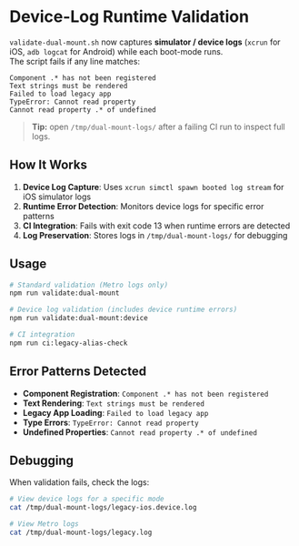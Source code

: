 # Device-Log Runtime Validation

`validate-dual-mount.sh` now captures **simulator / device logs** (`xcrun` for iOS, `adb logcat` for Android) while each boot-mode runs.  
The script fails if any line matches:

```
Component .* has not been registered
Text strings must be rendered
Failed to load legacy app
TypeError: Cannot read property
Cannot read property .* of undefined
```

> **Tip:** open `/tmp/dual-mount-logs/` after a failing CI run to inspect full logs.

## How It Works

1. **Device Log Capture**: Uses `xcrun simctl spawn booted log stream` for iOS simulator logs
2. **Runtime Error Detection**: Monitors device logs for specific error patterns
3. **CI Integration**: Fails with exit code 13 when runtime errors are detected
4. **Log Preservation**: Stores logs in `/tmp/dual-mount-logs/` for debugging

## Usage

```bash
# Standard validation (Metro logs only)
npm run validate:dual-mount

# Device log validation (includes device runtime errors)
npm run validate:dual-mount:device

# CI integration
npm run ci:legacy-alias-check
```

## Error Patterns Detected

- **Component Registration**: `Component .* has not been registered`
- **Text Rendering**: `Text strings must be rendered`
- **Legacy App Loading**: `Failed to load legacy app`
- **Type Errors**: `TypeError: Cannot read property`
- **Undefined Properties**: `Cannot read property .* of undefined`

## Debugging

When validation fails, check the logs:

```bash
# View device logs for a specific mode
cat /tmp/dual-mount-logs/legacy-ios.device.log

# View Metro logs
cat /tmp/dual-mount-logs/legacy.log
``` 